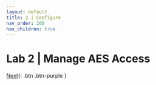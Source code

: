 ```yaml
---
layout: default
title: 2 | Configure
nav_order: 200
has_children: true
---
```


# Lab 2 \| Manage AES Access
[Next][NEXT]{: .btn .btn-purple }

[NEXT]: ./0_Overview/
